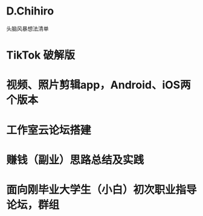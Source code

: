 # D.Chihiro
头脑风暴想法清单

# TikTok 破解版
# 视频、照片剪辑app，Android、iOS两个版本
# 工作室云论坛搭建
# 赚钱（副业）思路总结及实践
# 面向刚毕业大学生（小白）初次职业指导论坛，群组
